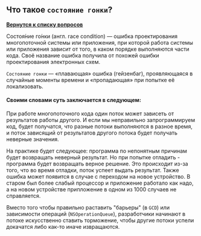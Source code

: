 ## Что такое `состояние гонки`?

[**Вернутся к списку вопросов**](https://github.com/Torlopov-Andrey/hh_interview_ios/blob/master/readme.md)

Состоя́ние го́нки (англ. race condition) — ошибка проектирования многопоточной системы или приложения, при которой работа системы или приложения зависит от того, в каком порядке выполняются части кода. Своё название ошибка получила от похожей ошибки проектирования электронных схем.

`Состояние гонки` — «плавающая» ошибка (гейзенбаг), проявляющаяся в случайные моменты времени и «пропадающая» при попытке её локализовать.

#### Своими словами суть заключается в следующем:
При работе многопоточного кода один поток может зависеть от результатов работы другого. И если мы неправильно запрограммируем код, будет получатся, что
разные потоки выполняются в разное время, и поток зависящий от результатов другого потока будет получать неверные значения.

На практике будет следующее: программа по непонятным причинам будет возвращать неверный результат. Но при попытке отладить - программа будет возвращать верное решение. Это происходит из-за того, что во время отладки, поток успеет выдать результат. Также ошибка может появится в случае с переходом на новое устройство. В старом был более слабый процессор и приложение работало как надо, а на новом устройстве припложение в одном из 1000 случаев не справляется.

Вместо того чтобы правильно раставить "барьеры" (в `GCD`) или зависимости операций (`NSOperationQueue`), разработчики начинают в потоке искусственно ставить торможение, чтобы другие потоки успели докачатся либо как-то иначе извращаются.
